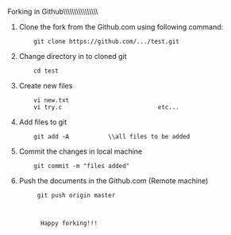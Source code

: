 Forking in Github\\\\\\\\\\\\\\\\\\\\\\\\\\\\\\\\


1. Clone the fork from the Github.com using following command:

           git clone https://github.com/.../test.git

3. Change directory in to cloned git

           cd test

4. Create new files 

           vi new.txt
           vi try.c                           etc...

5. Add files to git
         
           git add -A           \\all files to be added

6. Commit the changes in local machine

           git commit -m "files added"

7. Push the documents in the Github.com (Remote machine)

            git push origin master

          

             Happy forking!!!
                        
